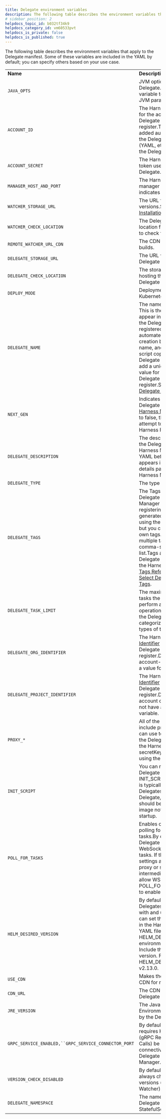 ```yaml
---
title: Delegate environment variables
description: The following table describes the environment variables that apply to the Delegate manifest. Some of these variables are included in the YAML by default; you can specify others based on your use case…
# sidebar_position: 2
helpdocs_topic_id: b032tf34k9
helpdocs_category_id: vm60533pvt
helpdocs_is_private: false
helpdocs_is_published: true
---
```


The following table describes the environment variables that apply to the Delegate manifest. Some of these variables are included in the YAML by default; you can specify others based on your use case.



|  |  |  |
| --- | --- | --- |
| **Name** | **Description** | **Example** |
| `JAVA_OPTS` | JVM options for the Delegate. Use this variable to override or add JVM parameters. | `- name: JAVA_OPTS``value: "-XX:+UnlockExperimentalVMOptions -XX:+UseCGroupMemoryLimitForHeap -XX:MaxRAMFraction=2 -Xms64M"` |
| `ACCOUNT_ID` | The Harness account Id for the account where this Delegate will attempt to register.This value is added automatically to the Delegate config file (YAML, etc) when you add the Delegate. | `- name: ACCOUNT_ID``value: H5W8iol5TNWc4G9h5A2MXg` |
| `ACCOUNT_SECRET` | The Harness account token used to register the Delegate. | `- name: ACCOUNT_SECRET``value: d239xx88bf7xxxxxxx836ea` |
| `MANAGER_HOST_AND_PORT` | The Harness SaaS manager URL. HTTPS indicates port 443. | `- name: MANAGER_HOST_AND_PORT``value: https://app.harness.io` |
| `WATCHER_STORAGE_URL` | The URL for the Watcher versions.See [Delegate Installation Overview](https://docs.harness.io/article/re8kk0ex4k-delegate-installation-overview). | `- name: WATCHER_STORAGE_URL``value: https://app.harness.io/public/prod/premium/watchers` |
| `WATCHER_CHECK_LOCATION` | The Delegate version location for the Watcher to check for. | `- name: WATCHER_CHECK_LOCATION``value: current.version` |
| `REMOTE_WATCHER_URL_CDN` | The CDN URL for Watcher builds. | `- name: REMOTE_WATCHER_URL_CDN``value: https://app.harness.io/public/shared/watchers/builds` |
| `DELEGATE_STORAGE_URL` | The URL where published Delegate jars are stored. | `- name: DELEGATE_STORAGE_URL``value: https://app.harness.io` |
| `DELEGATE_CHECK_LOCATION` | The storage location hosting the published Delegate versions. | `- name: DELEGATE_CHECK_LOCATION``value: delegateprod.txt` |
| `DEPLOY_MODE` | Deployment mode: Kubernetes, Docker, etc. | `- name: DEPLOY_MODE``value: KUBERNETES` |
| `DELEGATE_NAME` | The name of the Delegate. This is the name that will appear in Harness when the Delegate is registered.You can automate Delegate creation by omitting the name, and then have a script copying the Delegate YAML file and add a unique name to value for each new Delegate you want to register.See [Automate Delegate Installation](../delegate-guide/automate-delegate-installation.md). | `- name: DELEGATE_NAME``value: qa` |
| `NEXT_GEN` | Indicates that this Delegate will register in [Harness NextGen](https://docs.harness.io/article/ra3nqcdbaf-compare-first-gen-and-next-gen).If it set to false, the Delegate will attempt to register in Harness FirstGen. | `- name: NEXT_GEN``value: "true"` |
| `DELEGATE_DESCRIPTION` | The description added to the Delegate in the Harness Manager or YAML before registering.It appears in the Delegate details page in the Harness Manager. | `- name: DELEGATE_DESCRIPTION``value: ""` |
| `DELEGATE_TYPE` | The type of Delegate. | `- name: DELEGATE_TYPE``value: "KUBERNETES"` |
| `DELEGATE_TAGS` | The Tags added to the Delegate in the Harness Manager or YAML before registering.Tags are generated by Harness using the Delegate name but you can also add your own tags. You can specify multiple tags in YAML as a comma-separated list.Tags appear in the Delegate details page in the Harness Manager.See [Tags Reference](../../20_References/tags-reference.md) and [Select Delegates with Tags](../delegate-guide/select-delegates-with-selectors.md). | `- name: DELEGATE_TAGS``value: ""`or,`- name: DELEGATE_TAGS``value: has_jq, has_gcloud` |
| `DELEGATE_TASK_LIMIT` | The maximum number of tasks the Delegate can perform at once.All of the operations performed by the Delegate are categorized as different types of tasks. | `- name: DELEGATE_TASK_LIMIT``value: "50"` |
| `DELEGATE_ORG_IDENTIFIER` | The Harness Organization [Identifier](../../20_References/entity-identifier-reference.md) where the Delegate will register.Delegates at the account-level do not have a value for this variable. | `- name: DELEGATE_ORG_IDENTIFIER``value: "engg"` |
| `DELEGATE_PROJECT_IDENTIFIER` | The Harness Project [Identifier](../../20_References/entity-identifier-reference.md) where the Delegate will register.Delegates at the account or Org-level do not have a value for this variable. | `- name: DELEGATE_PROJECT_IDENTIFIER``value: "myproject"` |
| `PROXY_*` | All of the Delegates include proxy settings you can use to change how the Delegate connects to the Harness Manager.The secretKeyRef are named using the Delegate name. | `- name: PROXY_HOST``value: ""``- name: PROXY_PORT``value: ""``- name: PROXY_SCHEME``value: ""``- name: NO_PROXY``value: ""``- name: PROXY_MANAGER``value: "true"``- name: PROXY_USER``valueFrom:``secretKeyRef:``name: mydel-proxy``key: PROXY_USER``- name: PROXY_PASSWORD``valueFrom:``secretKeyRef:``name: mydel-proxy``key: PROXY_PASSWORD` |
| `INIT_SCRIPT` | You can run scripts on the Delegate using INIT\_SCRIPT.INIT\_SCRIPT is typically not used for Delegates.For the Delegate, initialization should be baked into the image not executed on startup. | `- name: INIT_SCRIPT``value: |-``echo install wget``apt-get install wget``echo wget installed` |
| `POLL_FOR_TASKS` | Enables or disables polling for Delegate tasks.By default, the Delegate uses Secure WebSocket (WSS) for tasks. If the PROXY\_\* settings are used and the proxy or some intermediary does not allow WSS, then set POLL\_FOR\_TASKS to true to enable polling. | `- name: POLL_FOR_TASKS``value: "false"` |
| `HELM_DESIRED_VERSION` | By default, Harness Delegates are installed with and use Helm 3.You can set the Helm version in the Harness Delegate YAML file using the HELM\_DESIRED\_VERSION environment property. Include the v with the version. For example, HELM\_DESIRED\_VERSION: v2.13.0. | `- name: HELM_DESIRED_VERSION``value: ""` |
| `USE_CDN` | Makes the Delegate use a CDN for new versions. | `- name: USE_CDN``value: "true"` |
| `CDN_URL` | The CDN URL for Delegate versions. | `- name: CDN_URL``value: https://app.harness.io` |
| `JRE_VERSION` | The Java Runtime Environment version used by the Delegate. | `- name: JRE_VERSION``value: 1.8.0_242` |
| `GRPC_SERVICE_ENABLED,``GRPC_SERVICE_CONNECTOR_PORT` | By default, the Delegate requires HTTP/2 for gRPC (gRPC Remote Procedure Calls) be enabled for connectivity between the Delegate and Harness Manager. | `- name: GRPC_SERVICE_ENABLED``value: "true"``- name: GRPC_SERVICE_CONNECTOR_PORT``value: "8080"` |
| `VERSION_CHECK_DISABLED` | By default, the Delegate always checks for new versions (via the Watcher). | `- name: VERSION_CHECK_DISABLED``value: "false"` |
| `DELEGATE_NAMESPACE` | The namespace for the Delegate is taken from the StatefulSet namespace. | `- name: DELEGATE_NAMESPACE``valueFrom:``fieldRef:``fieldPath: metadata.namespace` |

